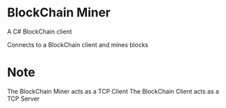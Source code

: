 # BlockChain Miner
A C# BlockChain client 


Connects to a BlockChain client and mines blocks

# Note
The BlockChain Miner acts as a TCP Client
The BlockChain Client acts as a TCP Server
